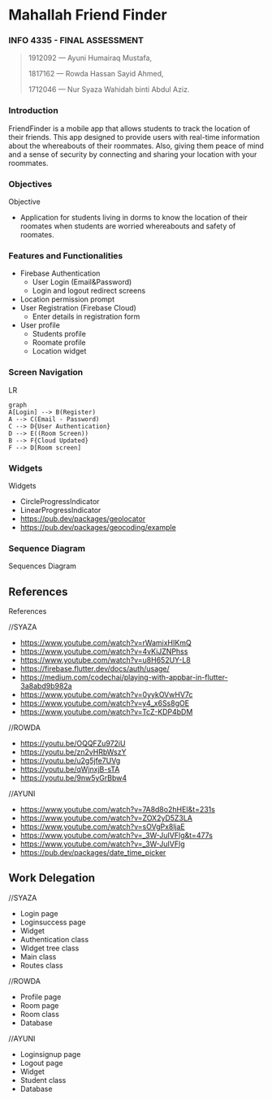 # Mahallah Friend Finder
### **INFO 4335 - FINAL ASSESSMENT**
> 1912092 — Ayuni Humairaq Mustafa,
>
> 1817162 — Rowda Hassan Sayid Ahmed,
>
> 1712046 — Nur Syaza Wahidah binti Abdul Aziz.

### Introduction

FriendFinder is a mobile app that allows students to track the location of their friends. This app designed to provide users with real-time information about the whereabouts of their roommates. Also, giving them peace of mind and a sense of security by connecting and sharing your location with your roommates.

### Objectives

Objective
* Application for students living in dorms to know the location of their roomates when students are worried whereabouts and safety of roomates. 

### Features and Functionalities

* Firebase Authentication
	* User Login (Email&Password)
	* Login and logout redirect screens
* Location permission prompt
* User Registration (Firebase Cloud)
	* Enter details in registration form 
* User profile
    * Students profile
	* Roomate profile
	* Location widget


### Screen Navigation
LR
```mermaid
graph
A[Login] --> B(Register)
A --> C(Email - Password)
C --> D{User Authentication}
D --> E((Room Screen))
B --> F{Cloud Updated}
F --> D[Room screen]
```

### Widgets

Widgets
* CircleProgressIndicator
* LinearProgressIndicator
* https://pub.dev/packages/geolocator
* https://pub.dev/packages/geocoding/example

### Sequence Diagram

Sequences Diagram

## References

References

//SYAZA
* https://www.youtube.com/watch?v=rWamixHIKmQ
* https://www.youtube.com/watch?v=4vKiJZNPhss
* https://www.youtube.com/watch?v=u8H652UY-L8
* https://firebase.flutter.dev/docs/auth/usage/
* https://medium.com/codechai/playing-with-appbar-in-flutter-3a8abd9b982a
* https://www.youtube.com/watch?v=0yykOVwHV7c
* https://www.youtube.com/watch?v=y4_x6Ss8gOE
* https://www.youtube.com/watch?v=TcZ-KDP4bDM

//ROWDA
* https://youtu.be/OQQFZu972iU
* https://youtu.be/zn2vHRbWszY
* https://youtu.be/u2g5jfe7UVg
* https://youtu.be/qWjnxjB-sTA
* https://youtu.be/9nw5yGrBbw4

//AYUNI
* https://www.youtube.com/watch?v=7A8d8o2hHEI&t=231s
* https://www.youtube.com/watch?v=ZOX2yD5Z3LA
* https://www.youtube.com/watch?v=sOVgPx8ljaE
* https://www.youtube.com/watch?v=_3W-JuIVFlg&t=477s
* https://www.youtube.com/watch?v=_3W-JuIVFlg
* https://pub.dev/packages/date_time_picker


## Work Delegation

//SYAZA
* Login page
* Loginsuccess page
* Widget 
* Authentication class
* Widget tree class
* Main class
* Routes class

//ROWDA
* Profile page
* Room page
* Room class
* Database


//AYUNI
* Loginsignup page
* Logout page
* Widget
* Student class
* Database





